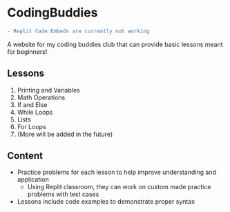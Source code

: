 # CodingBuddies
```diff
- Replit Code Embeds are currently not working
```
A website for my coding buddies club that can provide basic lessons meant for beginners! 

## Lessons
1. Printing and Variables
2. Math Operations
3. If and Else
4. While Loops
5. Lists
6. For Loops
7. (More will be added in the future)

## Content
* Practice problems for each lesson to help improve understanding and application
  * Using Replit classroom, they can work on custom made practice problems with test cases
* Lessons include code examples to demonstrate proper syntax
